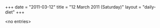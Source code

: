 +++
date = "2011-03-12"
title = "12 March 2011 (Saturday)"
layout = "daily-diet"
+++

\<no entries\>